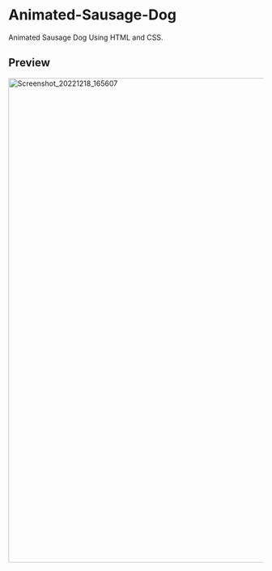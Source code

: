 # Animated-Sausage-Dog
Animated Sausage Dog Using HTML and CSS.

## Preview
<img width="957" alt="Screenshot_20221218_165607" src="https://user-images.githubusercontent.com/59678435/208295971-b2477e41-2268-4afe-bf2d-e5de9ac2461c.png">
